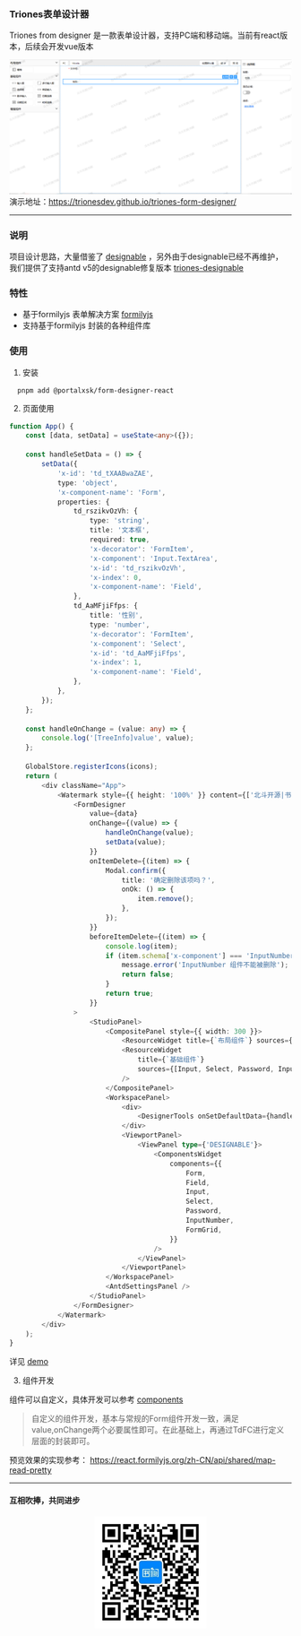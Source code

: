 ### Triones表单设计器

Triones from designer 是一款表单设计器，支持PC端和移动端。当前有react版本，后续会开发vue版本

![preview.png](images/preview.png)
演示地址：https://trionesdev.github.io/triones-form-designer/

---

### 说明

项目设计思路，大量借鉴了 [designable](https://github.com/alibaba/designable) ，另外由于designable已经不再维护，
我们提供了支持antd v5的designable修复版本 [triones-designable](https://github.com/trionesdev/triones-designable)

### 特性

- 基于formilyjs 表单解决方案 [formilyjs](https://formilyjs.org/zh-CN)
- 支持基于formilyjs 封装的各种组件库

### 使用

1. 安装

```shell
  pnpm add @portalxsk/form-designer-react
```

2. 页面使用

```typescript jsx
function App() {
    const [data, setData] = useState<any>({});

    const handleSetData = () => {
        setData({
            'x-id': 'td_tXAABwaZAE',
            type: 'object',
            'x-component-name': 'Form',
            properties: {
                td_rszikvOzVh: {
                    type: 'string',
                    title: '文本框',
                    required: true,
                    'x-decorator': 'FormItem',
                    'x-component': 'Input.TextArea',
                    'x-id': 'td_rszikvOzVh',
                    'x-index': 0,
                    'x-component-name': 'Field',
                },
                td_AaMFjiFfps: {
                    title: '性别',
                    type: 'number',
                    'x-decorator': 'FormItem',
                    'x-component': 'Select',
                    'x-id': 'td_AaMFjiFfps',
                    'x-index': 1,
                    'x-component-name': 'Field',
                },
            },
        });
    };

    const handleOnChange = (value: any) => {
        console.log('[TreeInfo]value', value);
    };

    GlobalStore.registerIcons(icons);
    return (
        <div className="App">
            <Watermark style={{ height: '100%' }} content={['北斗开源|书阙']}>
                <FormDesigner
                    value={data}
                    onChange={(value) => {
                        handleOnChange(value);
                        setData(value);
                    }}
                    onItemDelete={(item) => {
                        Modal.confirm({
                            title: '确定删除该项吗？',
                            onOk: () => {
                                item.remove();
                            },
                        });
                    }}
                    beforeItemDelete={(item) => {
                        console.log(item);
                        if (item.schema['x-component'] === 'InputNumber') {
                            message.error('InputNumber 组件不能被删除');
                            return false;
                        }
                        return true;
                    }}
                >
                    <StudioPanel>
                        <CompositePanel style={{ width: 300 }}>
                            <ResourceWidget title={`布局组件`} sources={[FormGrid]} />
                            <ResourceWidget
                                title={`基础组件`}
                                sources={[Input, Select, Password, InputNumber]}
                            />
                        </CompositePanel>
                        <WorkspacePanel>
                            <div>
                                <DesignerTools onSetDefaultData={handleSetData} />
                            </div>
                            <ViewportPanel>
                                <ViewPanel type={'DESIGNABLE'}>
                                    <ComponentsWidget
                                        components={{
                                            Form,
                                            Field,
                                            Input,
                                            Select,
                                            Password,
                                            InputNumber,
                                            FormGrid,
                                        }}
                                    />
                                </ViewPanel>
                            </ViewportPanel>
                        </WorkspacePanel>
                        <AntdSettingsPanel />
                    </StudioPanel>
                </FormDesigner>
            </Watermark>
        </div>
    );
}
```

详见 [demo](examples/form-designer-react)


3. 组件开发

组件可以自定义，具体开发可以参考 [components](examples/form-designer-react/src/components)
> 自定义的组件开发，基本与常规的Form组件开发一致，满足value,onChange两个必要属性即可。在此基础上，再通过TdFC进行定义层面的封装即可。

预览效果的实现参考： https://react.formilyjs.org/zh-CN/api/shared/map-read-pretty

---
#### 互相吹捧，共同进步

<div style="text-align: center">
<img src="images/shuque_wx.jpg" width="200px" alt="">
</div>
